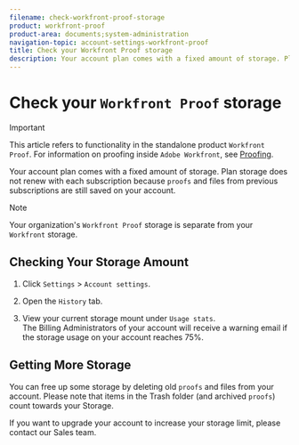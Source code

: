 ```yaml
---
filename: check-workfront-proof-storage
product: workfront-proof
product-area: documents;system-administration
navigation-topic: account-settings-workfront-proof
title: Check your Workfront Proof storage
description: Your account plan comes with a fixed amount of storage. Plan storage does not renew with each subscription because proofs and files from previous subscriptions are still saved on your account.
---
```


# Check your `Workfront Proof` storage

>[!IMPORTANT]
>
>This article refers to functionality in the standalone product `Workfront Proof`. For information on proofing inside `Adobe Workfront`, see [Proofing](../../../review-and-approve-work/proofing/proofing.md).

Your account plan comes with a fixed amount of storage. Plan storage does not renew with each subscription because  `proofs` and files from previous subscriptions are still saved on your account.

>[!NOTE]
>
>Your organization's `Workfront Proof` storage is separate from your `Workfront` storage.

## Checking Your Storage Amount

1. Click `Settings` > `Account settings`.

1. Open the `History` tab.
1. View your current storage mount under `Usage stats`.  
   The Billing Administrators of your account will receive a warning email if the storage usage on your account&nbsp;reaches 75%.

## Getting More Storage

You can free up some storage by deleting old `proofs` and files from your account. Please note that items in the Trash folder (and archived `proofs`) count towards your Storage.&nbsp;

If you want to upgrade your account to increase your storage limit, please contact our Sales team.
